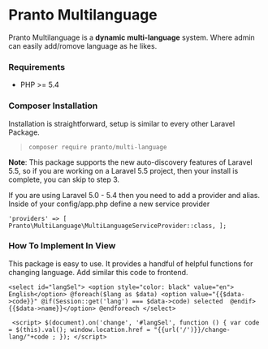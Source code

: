 # Pranto Multilanguage
Pranto Multilanguage is a **dynamic multi-language** system. Where admin can easily add/romove language as he likes.
### Requirements
- PHP >= 5.4
### Composer Installation
Installation is straightforward, setup is similar to every other Laravel Package.

> `composer require pranto/multi-language`

**Note**: This package supports the new auto-discovery features of Laravel 5.5, so if you are working on a Laravel 5.5 project, then your install is complete, you can skip to step 3.

If you are using Laravel 5.0 - 5.4 then you need to add a provider and alias. Inside of your config/app.php define a new service provider

`'providers' => [
	Pranto\MultiLanguage\MultiLanguageServiceProvider::class,
];`

### How To Implement In View
This package is easy to use. It provides a handful of helpful functions for changing language. Add similar this code to frontend.

`<select id="langSel">
	<option style="color: black" value="en"> English</option>
	@foreach($lang as $data)
	    <option value="{{$data->code}}" @if(Session::get('lang') === $data->code) selected  @endif> {{$data->name}}</option>
	@endforeach
</select>`

` <script>
	$(document).on('change', '#langSel', function () {
	    var code = $(this).val();
	    window.location.href = "{{url('/')}}/change-lang/"+code ;
	});
  </script>`





